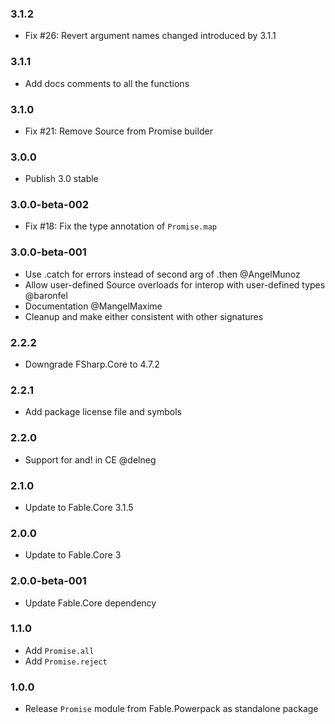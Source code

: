 ### 3.1.2

* Fix #26: Revert argument names changed introduced by 3.1.1

### 3.1.1

* Add docs comments to all the functions

### 3.1.0

* Fix #21: Remove Source from Promise builder

### 3.0.0

* Publish 3.0 stable

### 3.0.0-beta-002

* Fix #18: Fix the type annotation of `Promise.map`

### 3.0.0-beta-001

* Use .catch for errors instead of second arg of .then @AngelMunoz
* Allow user-defined Source overloads for interop with user-defined types @baronfel
* Documentation @MangelMaxime
* Cleanup and make either consistent with other signatures

### 2.2.2

* Downgrade FSharp.Core to 4.7.2

### 2.2.1

* Add package license file and symbols

### 2.2.0

* Support for and! in CE @delneg

### 2.1.0

* Update to Fable.Core 3.1.5

### 2.0.0

* Update to Fable.Core 3

### 2.0.0-beta-001

* Update Fable.Core dependency

### 1.1.0

* Add `Promise.all`
* Add `Promise.reject`

### 1.0.0

* Release `Promise` module from Fable.Powerpack as standalone package
